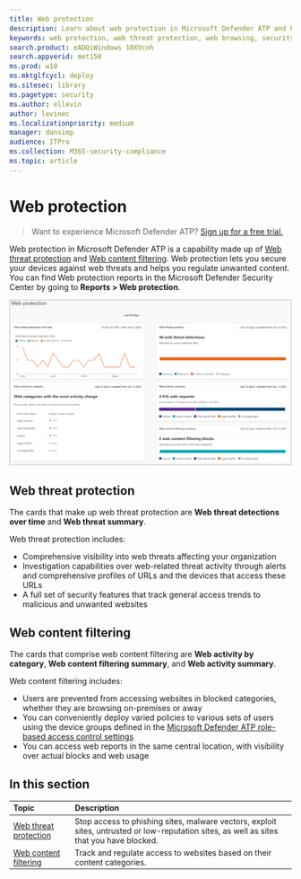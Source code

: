 ```yaml
---
title: Web protection
description: Learn about web protection in Microsoft Defender ATP and how it can protect your organization
keywords: web protection, web threat protection, web browsing, security, phishing, malware, exploit, websites, network protection, Edge, Internet Explorer, Chrome, Firefox, web browser, malicious websites 
search.product: eADQiWindows 10XVcnh
search.appverid: met150
ms.prod: w10
ms.mktglfcycl: deploy
ms.sitesec: library
ms.pagetype: security
ms.author: ellevin
author: levinec
ms.localizationpriority: medium
manager: dansimp
audience: ITPro
ms.collection: M365-security-compliance 
ms.topic: article
---
```


# Web protection

>Want to experience Microsoft Defender ATP? [Sign up for a free trial.](https://www.microsoft.com/microsoft-365/windows/microsoft-defender-atp?ocid=docs-wdatp-main-abovefoldlink&rtc=1)

Web protection in Microsoft Defender ATP is a capability made up of [Web threat protection](web-threat-protection.md) and [Web content filtering](web-content-filtering.md). Web protection lets you secure your devices against web threats and helps you regulate unwanted content. You can find Web protection reports in the Microsoft Defender Security Center by going to **Reports > Web protection**.

![Image of all web protection cards](images/web-protection.png)

## Web threat protection

The cards that make up web threat protection are **Web threat detections over time** and **Web threat summary**.

Web threat protection includes:
- Comprehensive visibility into web threats affecting your organization
- Investigation capabilities over web-related threat activity through alerts and comprehensive profiles of URLs and the devices that access these URLs
- A full set of security features that track general access trends to malicious and unwanted websites

## Web content filtering

The cards that comprise web content filtering are **Web activity by category**, **Web content filtering summary**, and **Web activity summary**.

Web content filtering includes:
- Users are prevented from accessing websites in blocked categories, whether they are browsing on-premises or away
- You can conveniently deploy varied policies to various sets of users using the device groups defined in the [Microsoft Defender ATP role-based access control settings](https://docs.microsoft.com/windows/security/threat-protection/microsoft-defender-atp/rbac)
- You can access web reports in the same central location, with visibility over actual blocks and web usage

## In this section

Topic | Description
:---|:---
[Web threat protection](web-threat-protection.md) | Stop access to phishing sites, malware vectors, exploit sites, untrusted or low-reputation sites, as well as sites that you have blocked.
[Web content filtering](web-content-filtering.md) | Track and regulate access to websites based on their content categories.
